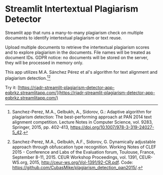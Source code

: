 # Streamlit Intertextual Plagiarism Detector

Streamlit app that runs a many-to-many plagiarism check on multiple documents to identify intertextual plagiarism or text reuse.

Upload multiple documents to retrieve the intertextual plagiarism scores and to explore plagiarism in the documents. File names will be treated as document IDs. GDPR notice: no documents will be stored on the server, they will be processed in memory only.

This app utilizes M.A. Sánchez Pérez et al's algorithm for text alignment and plagiarism detection.[^1][^2]

Try it: [https://rjadr-streamlit-plagiarism-detector-app-eqbrkz.streamlitapp.com/](https://rjadr-streamlit-plagiarism-detector-app-eqbrkz.streamlitapp.com/)

[^1]: Sanchez-Perez, M.A., Gelbukh, A., Sidorov, G.: Adaptive algorithm for plagiarism detection: The best-performing approach at PAN 2014 text alignment competition. Lecture Notes in Computer Science, vol. 9283, Springer, 2015, pp. 402-413, https://doi.org/10.1007/978-3-319-24027-5_42.

[^2]: Sanchez-Perez, M.A., Gelbukh, A.F., Sidorov, G. Dynamically adjustable approach through obfuscation type recognition. Working Notes of CLEF 2015 - Conference and Labs of the Evaluation forum, Toulouse, France, September 8-11, 2015. CEUR Workshop Proceedings, vol. 1391, CEUR-WS.org, 2015, http://ceur-ws.org/Vol-1391/92-CR.pdf. Code: https://github.com/CubasMike/plagiarism_detection_pan2015/.
